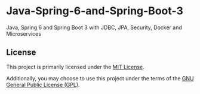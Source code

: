 # Java-Spring-6-and-Spring-Boot-3
Java, Spring 6 and Spring Boot 3 with JDBC, JPA, Security, Docker and Microservices

## License

This project is primarily licensed under the [MIT License](https://opensource.org/licenses/MIT).

Additionally, you may choose to use this project under the terms of the [GNU General Public License (GPL)](https://www.gnu.org/licenses/gpl-3.0.html).
